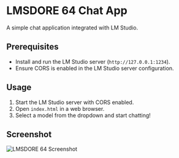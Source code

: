 # LMSDORE 64 Chat App

A simple chat application integrated with LM Studio.

## Prerequisites
- Install and run the LM Studio server (`http://127.0.0.1:1234`).
- Ensure CORS is enabled in the LM Studio server configuration.

## Usage
1. Start the LM Studio server with CORS enabled.
2. Open `index.html` in a web browser.
3. Select a model from the dropdown and start chatting!

## Screenshot
![LMSDORE 64 Screenshot](attachment://Screenshot_L64.png)